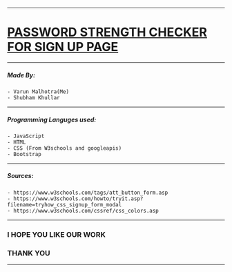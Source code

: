
***************************************************************************************

<h1><u> PASSWORD STRENGTH CHECKER FOR SIGN UP PAGE </u></h1>
		      
***************************************************************************************
##### Made By:

    - Varun Malhotra(Me)
    - Shubham Khullar
***************************************************************************************
##### Programming Languges used:

    - JavaScript
    - HTML
    - CSS (From W3schools and googleapis)
    - Bootstrap
***************************************************************************************
##### Sources: 

    - https://www.w3schools.com/tags/att_button_form.asp
    - https://www.w3schools.com/howto/tryit.asp?filename=tryhow_css_signup_form_modal
    - https://www.w3schools.com/cssref/css_colors.asp 


***************************************************************************************
### I HOPE YOU LIKE OUR WORK

### THANK YOU
***************************************************************************************
